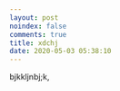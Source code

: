 ```yaml
---
layout: post
noindex: false
comments: true
title: xdchj
date: 2020-05-03 05:38:10
---
```

bjkkljnbj;k,